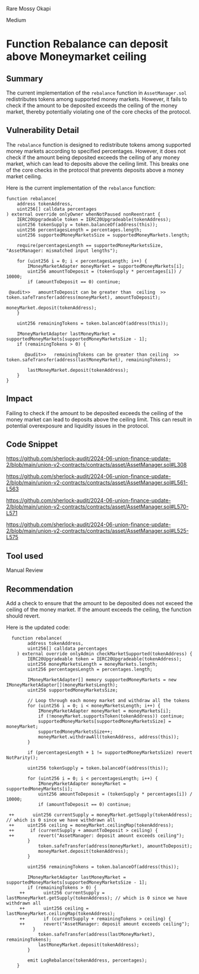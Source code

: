 Rare Mossy Okapi

Medium

# Function Rebalance can deposit above Moneymarket ceiling

## Summary

The current implementation of the `rebalance` function in `AssetManager.sol` redistributes tokens among supported money markets. However, it fails to check if the amount to be deposited exceeds the ceiling of the money market, thereby potentially violating one of the core checks of the protocol.

## Vulnerability Detail
The `rebalance` function is designed to redistribute tokens among supported money markets according to specified percentages. However, it does not check if the amount being deposited exceeds the ceiling of any money market, which can lead to deposits above the ceiling limit. This breaks one of the core checks in the protocol that prevents deposits above a money market ceiling.

Here is the current implementation of the `rebalance` function:

```solidity
function rebalance(
    address tokenAddress,
    uint256[] calldata percentages
) external override onlyOwner whenNotPaused nonReentrant {
    IERC20Upgradeable token = IERC20Upgradeable(tokenAddress);
    uint256 tokenSupply = token.balanceOf(address(this));
    uint256 percentagesLength = percentages.length;
    uint256 supportedMoneyMarketsSize = supportedMoneyMarkets.length;

    require(percentagesLength == supportedMoneyMarketsSize, "AssetManager: mismatched input lengths");

    for (uint256 i = 0; i < percentagesLength; i++) {
        IMoneyMarketAdapter moneyMarket = supportedMoneyMarkets[i];
        uint256 amountToDeposit = (tokenSupply * percentages[i]) / 10000;
        if (amountToDeposit == 0) continue;

 @audit>>   amountToDeposit can be greater than  ceiling  >>      token.safeTransfer(address(moneyMarket), amountToDeposit);
        
moneyMarket.deposit(tokenAddress);
    }

    uint256 remainingTokens = token.balanceOf(address(this));

    IMoneyMarketAdapter lastMoneyMarket = supportedMoneyMarkets[supportedMoneyMarketsSize - 1];
    if (remainingTokens > 0) {

       @audit>>   remainingTokens can be greater than ceiling  >>     token.safeTransfer(address(lastMoneyMarket), remainingTokens);

        lastMoneyMarket.deposit(tokenAddress);
    }
}
```

## Impact

Failing to check if the amount to be deposited exceeds the ceiling of the money market can lead to deposits above the ceiling limit. This can result in potential overexposure and liquidity issues in the protocol.

## Code Snippet

https://github.com/sherlock-audit/2024-06-union-finance-update-2/blob/main/union-v2-contracts/contracts/asset/AssetManager.sol#L308

https://github.com/sherlock-audit/2024-06-union-finance-update-2/blob/main/union-v2-contracts/contracts/asset/AssetManager.sol#L561-L563

https://github.com/sherlock-audit/2024-06-union-finance-update-2/blob/main/union-v2-contracts/contracts/asset/AssetManager.sol#L570-L571

https://github.com/sherlock-audit/2024-06-union-finance-update-2/blob/main/union-v2-contracts/contracts/asset/AssetManager.sol#L525-L575
## Tool used

Manual Review

## Recommendation

Add a check to ensure that the amount to be deposited does not exceed the ceiling of the money market. If the amount exceeds the ceiling, the function should revert.

Here is the updated code:

```solidity
  function rebalance(
        address tokenAddress,
        uint256[] calldata percentages
    ) external override onlyAdmin checkMarketSupported(tokenAddress) {
        IERC20Upgradeable token = IERC20Upgradeable(tokenAddress);
        uint256 moneyMarketsLength = moneyMarkets.length;
        uint256 percentagesLength = percentages.length;

        IMoneyMarketAdapter[] memory supportedMoneyMarkets = new IMoneyMarketAdapter[](moneyMarketsLength);
        uint256 supportedMoneyMarketsSize;

        // Loop through each money market and withdraw all the tokens
        for (uint256 i = 0; i < moneyMarketsLength; i++) {
            IMoneyMarketAdapter moneyMarket = moneyMarkets[i];
            if (!moneyMarket.supportsToken(tokenAddress)) continue;
            supportedMoneyMarkets[supportedMoneyMarketsSize] = moneyMarket;
            supportedMoneyMarketsSize++;
            moneyMarket.withdrawAll(tokenAddress, address(this));
        }

        if (percentagesLength + 1 != supportedMoneyMarketsSize) revert NotParity();

        uint256 tokenSupply = token.balanceOf(address(this));

        for (uint256 i = 0; i < percentagesLength; i++) {
            IMoneyMarketAdapter moneyMarket = supportedMoneyMarkets[i];
            uint256 amountToDeposit = (tokenSupply * percentages[i]) / 10000;
            if (amountToDeposit == 0) continue;

 ++       uint256 currentSupply = moneyMarket.getSupply(tokenAddress); // which is 0 since we have withdrawn all
 ++     uint256 ceiling = moneyMarket.ceilingMap(tokenAddress);
 ++      if (currentSupply + amountToDeposit > ceiling) {
 ++         revert("AssetManager: deposit amount exceeds ceiling");
        }
            token.safeTransfer(address(moneyMarket), amountToDeposit);
            moneyMarket.deposit(tokenAddress);
        }

        uint256 remainingTokens = token.balanceOf(address(this));

        IMoneyMarketAdapter lastMoneyMarket = supportedMoneyMarkets[supportedMoneyMarketsSize - 1];
        if (remainingTokens > 0) {
     ++       uint256 currentSupply = lastMoneyMarket.getSupply(tokenAddress); // which is 0 since we have withdrawn all
     ++       uint256 ceiling = lastMoneyMarket.ceilingMap(tokenAddress);
     ++       if (currentSupply + remainingTokens > ceiling) {
     ++       revert("AssetManager: deposit amount exceeds ceiling");
          }
            token.safeTransfer(address(lastMoneyMarket), remainingTokens);
            lastMoneyMarket.deposit(tokenAddress);
        }

        emit LogRebalance(tokenAddress, percentages);
    }

```